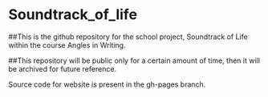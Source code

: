 # Soundtrack_of_life

##This is the github repository for the school project, Soundtrack of Life within the course Angles in Writing. 

##This repository will be public only for a certain amount of time, then it will be archived for future reference.

Source code for website is present in the gh-pages branch.
